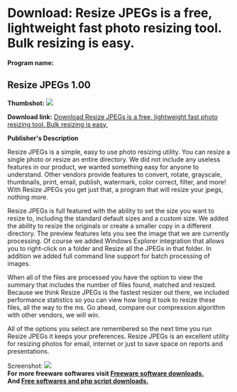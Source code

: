 # Download: Resize JPEGs is a free, lightweight fast photo resizing tool. Bulk resizing is easy.

**Program name:**

## Resize JPEGs 1.00

  
**Thumbshot:** ![](http://www.freewarefiles.com/screenshot/rjlresizejpg_md.jpg)   
  
**Download link:** [Download Resize JPEGs is a free, lightweight fast photo resizing tool. Bulk resizing is easy.](http://freesoftwares.boysofts.com/Resize-JPEGs_program_40020.html)  
  


**Publisher's Description**  
  


Resize JPEGs is a simple, easy to use photo resizing utility. You can resize a single photo or resize an entire directory. We did not include any useless features in our product, we wanted something easy for anyone to understand. Other vendors provide features to convert, rotate, grayscale, thumbnails, print, email, publish, watermark, color correct, filter, and more! With Resize JPEGs you get just that, a program that will resize your jpegs, nothing more. 

Resize JPEGs is full featured with the ability to set the size you want to resize to, including the standard default sizes and a custom size. We added the ability to resize the originals or create a smaller copy in a different directory. The preview features lets you see the image that we are currently processing. Of course we added Windows Explorer integration that allows you to right-click on a folder and Resize all the JPEGs in that folder. In addition we added full command line support for batch processing of images.

When all of the files are processed you have the option to view the summary that includes the number of files found, matched and resized. Because we think Resize JPEGs is the fastest resizer out there, we included performance statistics so you can view how long it took to resize these files, all the way to the ms. Go ahead, compare our compression algorithm with other vendors, we will win.

All of the options you select are remembered so the next time you run Resize JPEGs it keeps your preferences. Resize JPEGs is an excellent utility for resizing photos for email, internet or just to save space on reports and presentations. 

  
  
Screenshot: ![](http://www.freewarefiles.com/screenshot/rjlresizejpg.jpg)   
**For more freeware softwares visit [Freeware software downloads.](http://freesoftwares.boysofts.com/)**   
**And [Free softwares and php script downloads.](http://www.boysofts.com/)**

